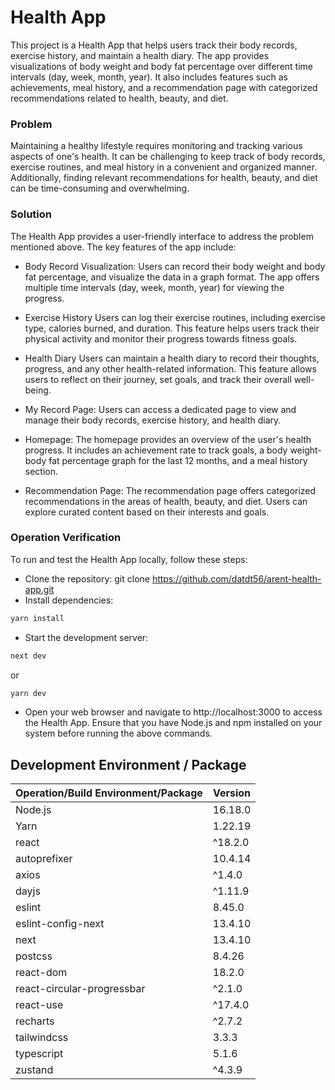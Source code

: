 # Health App
This project is a Health App that helps users track their body records, exercise history, and maintain a health diary. The app provides visualizations of body weight and body fat percentage over different time intervals (day, week, month, year). It also includes features such as achievements, meal history, and a recommendation page with categorized recommendations related to health, beauty, and diet.

### Problem
Maintaining a healthy lifestyle requires monitoring and tracking various aspects of one's health. It can be challenging to keep track of body records, exercise routines, and meal history in a convenient and organized manner. Additionally, finding relevant recommendations for health, beauty, and diet can be time-consuming and overwhelming.

### Solution
The Health App provides a user-friendly interface to address the problem mentioned above. The key features of the app include:

- Body Record Visualization: Users can record their body weight and body fat percentage, and visualize the data in a graph format. The app offers multiple time intervals (day, week, month, year) for viewing the progress.

- Exercise History
Users can log their exercise routines, including exercise type, calories burned, and duration. This feature helps users track their physical activity and monitor their progress towards fitness goals.

- Health Diary
Users can maintain a health diary to record their thoughts, progress, and any other health-related information. This feature allows users to reflect on their journey, set goals, and track their overall well-being.

- My Record Page: Users can access a dedicated page to view and manage their body records, exercise history, and health diary.

- Homepage: The homepage provides an overview of the user's health progress. It includes an achievement rate to track goals, a body weight-body fat percentage graph for the last 12 months, and a meal history section.

- Recommendation Page: The recommendation page offers categorized recommendations in the areas of health, beauty, and diet. Users can explore curated content based on their interests and goals.

### Operation Verification
To run and test the Health App locally, follow these steps:

- Clone the repository: git clone https://github.com/datdt56/arent-health-app.git
- Install dependencies: 
```bash
yarn install
```
- Start the development server:
```bash
next dev
```
or
```bash
yarn dev
```
- Open your web browser and navigate to http://localhost:3000 to access the Health App.
Ensure that you have Node.js and npm installed on your system before running the above commands.

## Development Environment / Package

| Operation/Build Environment/Package | Version   |
|-------------------------------------| --------- |
| Node.js                             | 16.18.0   |
| Yarn                                | 1.22.19   |
| react                               | ^18.2.0   |
| autoprefixer                        | 10.4.14   |
| axios                               | ^1.4.0    |
| dayjs                               | ^1.11.9   |
| eslint                              | 8.45.0    |
| eslint-config-next                  | 13.4.10   |
| next                                | 13.4.10   |
| postcss                             | 8.4.26    |
| react-dom                           | 18.2.0    |
| react-circular-progressbar          | ^2.1.0    |
| react-use                           | ^17.4.0   |
| recharts                            | ^2.7.2    |
| tailwindcss                         | 3.3.3     |
| typescript                          | 5.1.6     |
| zustand                             | ^4.3.9    |

